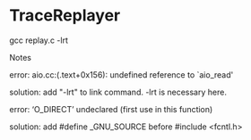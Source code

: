 # TraceReplayer
gcc replay.c -lrt

Notes

error:	  aio.cc:(.text+0x156): undefined reference to `aio_read'

solution: add "-lrt" to link command. -lrt is necessary here. 

error:	  ‘O_DIRECT’ undeclared (first use in this function)

solution: add #define _GNU_SOURCE before #include <fcntl.h>
